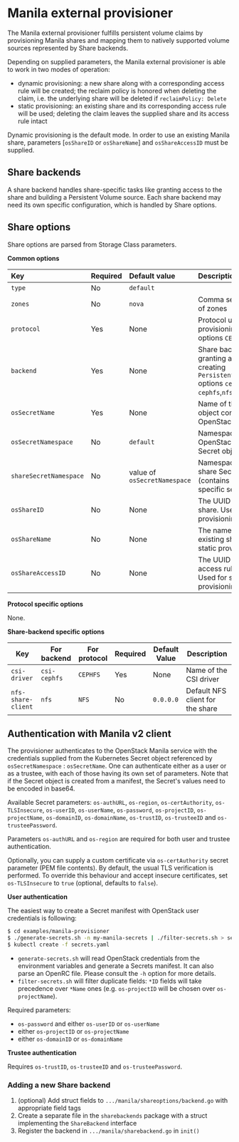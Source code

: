
# Manila external provisioner
The Manila external provisioner fulfills persistent volume claims by provisioning Manila shares and mapping them to natively supported volume sources represented by Share backends.

Depending on supplied parameters, the Manila external provisioner is able to work in two modes of operation:
- dynamic provisioning: a new share along with a corresponding access rule will be created; the reclaim policy is honored when deleting the claim, i.e. the underlying share will be deleted if `reclaimPolicy: Delete`
- static provisioning: an existing share and its corresponding access rule will be used; deleting the claim leaves the supplied share and its access rule intact

Dynamic provisioning is the default mode. In order to use an existing Manila share, parameters [`osShareID` or `osShareName`] and `osShareAccessID` must be supplied.

## Share backends
A share backend handles share-specific tasks like granting access to the share and building a Persistent Volume source. Each share backend may need its own specific configuration, which is handled by Share options.

## Share options
Share options are parsed from Storage Class parameters.

**Common options**

Key | Required | Default value | Description
:------ | :------- | :------------ | :-----------
`type` | No | `default` |
`zones` | No | `nova` | Comma separated list of zones
`protocol` | Yes | None | Protocol used when provisioning a share, options `CEPHFS`,`NFS`
`backend`  | Yes | None | Share backend used for granting access and creating `PersistentVolumeSource` options `cephfs`,`csi-cephfs`,`nfs`
`osSecretName` | Yes | None | Name of the Secret object containing OpenStack credentials
`osSecretNamespace` | No | `default` | Namespace of the OpenStack credentials Secret object
`shareSecretNamespace` | No | value of `osSecretNamespace` | Namespace of the per-share Secret object (contains backend-specific secrets)
`osShareID` | No | None | The UUID of an existing share. Used for static provisioning
`osShareName` | No | None | The name of an existing share. Used for static provisioning
`osShareAccessID` | No | None | The UUID of an existing access rule to a share. Used for static provisioning


**Protocol specific options**

None.

**Share-backend specific options**

Key | For backend | For protocol  | Required | Default Value | Description
--- | ----------- | ------------- | ------------- | ----------- |---------
`csi-driver` | `csi-cephfs` | `CEPHFS` | Yes | None | Name of the CSI driver
`nfs-share-client` | `nfs` | `NFS` | No | `0.0.0.0` | Default NFS client for the share

## Authentication with Manila v2 client
The provisioner authenticates to the OpenStack Manila service with the credentials supplied from the Kubernetes Secret object referenced by `osSecretNamespace` : `osSecretName`. One can authenticate either as a user or as a trustee, with each of those having its own set of parameters. Note that if the Secret object is created from a manifest, the Secret's values need to be encoded in base64.

Available Secret parameters: `os-authURL`, `os-region`, `os-certAuthority`, `os-TLSInsecure`, `os-userID`, `os-userName`, `os-password`, `os-projectID`, `os-projectName`, `os-domainID`, `os-domainName`, `os-trustID`, `os-trusteeID` and `os-trusteePassword`.

Parameters `os-authURL` and `os-region` are required for both user and trustee authentication.

Optionally, you can supply a custom certificate via `os-certAuthority` secret parameter (PEM file contents). By default, the usual TLS verification is performed. To override this behaviour and accept insecure certificates, set `os-TLSInsecure` to `true` (optional, defaults to `false`).

**User authentication**

The easiest way to create a Secret manifest with OpenStack user credentials is following:
```bash
$ cd examples/manila-provisioner
$ ./generate-secrets.sh -n my-manila-secrets | ./filter-secrets.sh > secrets.yaml
$ kubectl create -f secrets.yaml
```
- `generate-secrets.sh` will read OpenStack credentials from the environment variables and generate a Secrets manifest. It can also parse an OpenRC file. Please consult the `-h` option for more details.
- `filter-secrets.sh` will filter duplicate fields: `*ID` fields will take precedence over `*Name` ones (e.g. `os-projectID` will be chosen over `os-projectName`).

Required parameters:

- `os-password` and either `os-userID` or `os-userName`
- either `os-projectID` or `os-projectName`
- either `os-domainID` or `os-domainName`

**Trustee authentication**

Requires `os-trustID`, `os-trusteeID` and `os-trusteePassword`.

### Adding a new Share backend
1. (optional) Add struct fields to `.../manila/shareoptions/backend.go` with appropriate field tags
2. Create a separate file in the `sharebackends` package with a struct implementing the `ShareBackend` interface
3. Register the backend in `.../manila/sharebackend.go` in `init()`
